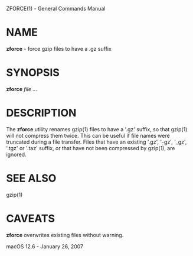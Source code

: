 ZFORCE(1) - General Commands Manual

# NAME

**zforce** - force gzip files to have a .gz suffix

# SYNOPSIS

**zforce**
*file&nbsp;...*

# DESCRIPTION

The
**zforce**
utility renames
gzip(1)
files to have a
'.gz'
suffix, so that
gzip(1)
will not compress them twice.
This can be useful if file names were truncated during a file transfer.
Files that have an existing
'.gz',
'-gz',
'\_gz',
'.tgz'
or
'.taz'
suffix, or that have not been compressed by
gzip(1),
are ignored.

# SEE ALSO

gzip(1)

# CAVEATS

**zforce**
overwrites existing files without warning.

macOS 12.6 - January 26, 2007
